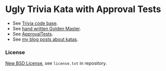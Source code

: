 # Ugly Trivia Kata with Approval Tests #

* See [Trivia code base](https://github.com/caradojo/trivia).
* See [hand written Golden Master](https://github.com/jbrains/SurvivingLegacyCode-solutions).
* See [ApprovalTests](https://github.com/approvals/ApprovalTests.Java).
* See [my blog posts about katas](http://blog.code-cop.org/search/label/kata).

### License ###
[New BSD License](http://opensource.org/licenses/bsd-license.php), see `license.txt` in repository.
